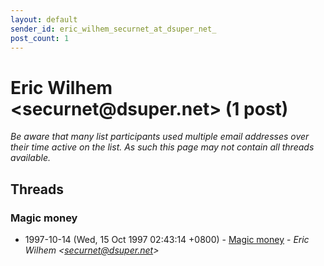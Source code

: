 ```yaml
---
layout: default
sender_id: eric_wilhem_securnet_at_dsuper_net_
post_count: 1
---
```


# Eric Wilhem <securnet<span>@</span>dsuper.net> (1 post)

_Be aware that many list participants used multiple email addresses over their time active on the list. As such this page may not contain all threads available._

## Threads

### Magic money
+ 1997-10-14 (Wed, 15 Oct 1997 02:43:14 +0800) - [Magic money](/archive/1997/10/d76d0f4c89b77c04433e764859256f3a2f8e6ca31c58a8b16e531849cb156502) - _Eric Wilhem \<securnet@dsuper.net\>_

